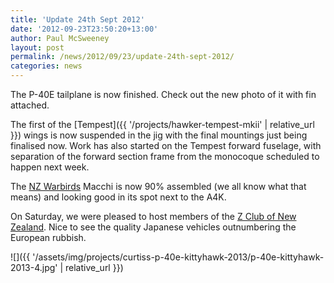 ```yaml
---
title: 'Update 24th Sept 2012'
date: '2012-09-23T23:50:20+13:00'
author: Paul McSweeney
layout: post
permalink: /news/2012/09/23/update-24th-sept-2012/
categories: news
---
```


The P-40E tailplane is now finished. Check out the new photo of it with fin attached.

The first of the [Tempest]({{ '/projects/hawker-tempest-mkii' | relative_url }}) wings is now suspended in the jig with the final mountings just being finalised now. Work has also started on the Tempest forward fuselage, with separation of the forward section frame from the monocoque scheduled to happen next week.

The [NZ Warbirds](https://nzwarbirds.org.nz/) Macchi is now 90% assembled (we all know what that means) and looking good in its spot next to the A4K.

On Saturday, we were pleased to host members of the [Z Club of New Zealand](https://zclub.nz/). Nice to see the quality Japanese vehicles outnumbering the European rubbish.

![]({{ '/assets/img/projects/curtiss-p-40e-kittyhawk-2013/p-40e-kittyhawk-2013-4.jpg' | relative_url }})
